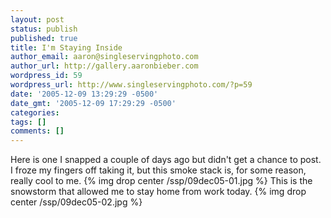 ```yaml
---
layout: post
status: publish
published: true
title: I'm Staying Inside
author_email: aaron@singleservingphoto.com
author_url: http://gallery.aaronbieber.com
wordpress_id: 59
wordpress_url: http://www.singleservingphoto.com/?p=59
date: '2005-12-09 13:29:29 -0500'
date_gmt: '2005-12-09 17:29:29 -0500'
categories:
tags: []
comments: []
---
```

Here is one I snapped a couple of days ago but didn't get a chance to
post. I froze my fingers off taking it, but this smoke stack is, for
some reason, really cool to me.
 {% img drop center /ssp/09dec05-01.jpg %}
 This is the snowstorm that allowed me to stay home from work today.
 {% img drop center /ssp/09dec05-02.jpg %}
